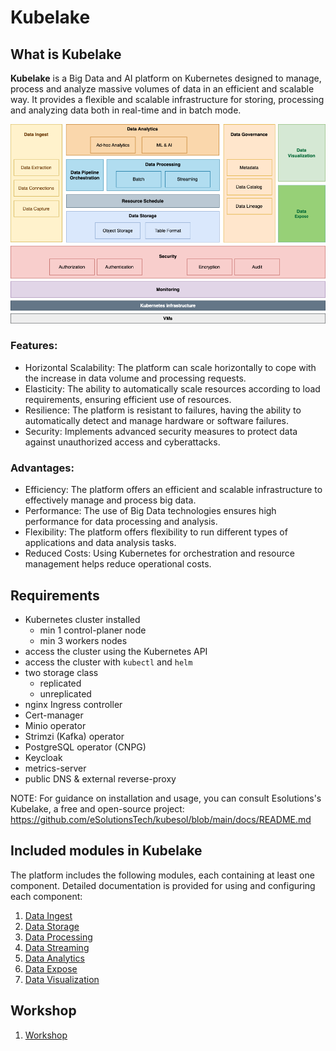 # Kubelake 

## What is Kubelake
**Kubelake** is a Big Data and AI platform on Kubernetes designed to manage, process and analyze massive volumes 
of data in an efficient and scalable way. 
It provides a flexible and scalable infrastructure for storing, processing and analyzing data both in real-time and in batch mode.

![kubelake](images/kubelake.png)

### Features: 
- Horizontal Scalability: The platform can scale horizontally to cope with the increase in data volume and processing requests.
- Elasticity: The ability to automatically scale resources according to load requirements, ensuring efficient use of resources.
- Resilience: The platform is resistant to failures, having the ability to automatically detect and manage hardware or software failures.
- Security: Implements advanced security measures to protect data against unauthorized access and cyberattacks.

### Advantages:
- Efficiency: The platform offers an efficient and scalable infrastructure to effectively manage and process big data.
- Performance: The use of Big Data technologies ensures high performance for data processing and analysis.
- Flexibility: The platform offers flexibility to run different types of applications and data analysis tasks.
- Reduced Costs: Using Kubernetes for orchestration and resource management helps reduce operational costs.

## Requirements
- Kubernetes cluster installed 
    - min 1 control-planer node 
    - min 3 workers nodes
- access the cluster using the Kubernetes API
- access the cluster with `kubectl` and `helm`
- two storage class
    - replicated 
    - unreplicated   
- nginx Ingress controller
- Cert-manager
- Minio operator
- Strimzi (Kafka) operator
- PostgreSQL operator (CNPG)
- Keycloak
- metrics-server
- public DNS & external reverse-proxy   

NOTE: For guidance on installation and usage, you can consult Esolutions's Kubelake, 
a free and open-source project: https://github.com/eSolutionsTech/kubesol/blob/main/docs/README.md

## Included modules in Kubelake
The platform includes the following modules, each containing at least one component. Detailed documentation is provided for using and configuring each component:

1. [Data Ingest](ingest.md) 
2. [Data Storage](storage.md)
3. [Data Processing](processing.md)
4. [Data Streaming](streaming.md)
5. [Data Analytics](analytics.md)
6. [Data Expose](expose.md)
7. [Data Visualization](visualization.md)

## Workshop

1. [Workshop](workshop.md)
